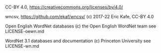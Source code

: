 CC-BY 4.0, https://creativecommons.org/licenses/by/4.0/

wncsv, https://github.com/ekaf/wncsv/
(c) 2017-22 Eric Kafe, CC-BY 4.0

Open English WordNet databases (c) the Open English WordNet team
see LICENSE-oewn.md

WordNet 3.1 databases and documentation (c) Princeton University
see LICENSE-wn.md
